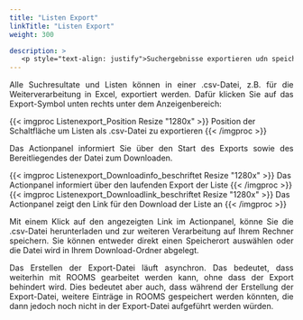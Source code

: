 ```yaml
---
title: "Listen Export"
linkTitle: "Listen Export"
weight: 300

description: >
   <p style="text-align: justify">Suchergebnisse exportieren udn speichern</p>
---
```

<p style="text-align: justify"> Alle Suchresultate und Listen können in einer .csv-Datei, z.B. für die Weiterverarbeitung in Excel, exportiert werden.
Dafür klicken Sie auf das Export-Symbol unten rechts unter dem Anzeigenbereich: </p>

{{< imgproc Listenexport_Position Resize "1280x" >}}
Position der Schaltfläche um Listen als .csv-Datei zu exportieren
{{< /imgproc >}}

<p style="text-align: justify"> Das Actionpanel informiert Sie über den Start des Exports sowie des Bereitliegendes der Datei zum Downloaden. </p>

{{< imgproc Listenexport_Downloadinfo_beschriftet Resize "1280x" >}}
Das Actionpanel informiert über den laufenden Export der Liste
{{< /imgproc >}}
{{< imgproc Listenexport_Downloadlink_beschriftet Resize "1280x" >}}
Das Actionpanel zeigt den Link für den Download der Liste an
{{< /imgproc >}}

<p style="text-align: justify"> Mit einem Klick auf den angezeigten Link im Actionpanel, könne Sie die .csv-Datei herunterladen und zur weiteren Verarbeitung auf Ihrem Rechner speichern. Sie können entweder direkt einen Speicherort auswählen oder die Datei wird in Ihrem Download-Ordner abgelegt. </p>

<p style="text-align: justify"> Das Erstellen der Export-Datei läuft asynchron. Das bedeutet, dass weiterhin mit ROOMS gearbeitet werden kann, ohne dass der Export behindert wird. Dies bedeutet aber auch, dass während der Erstellung der Export-Datei, weitere Einträge in ROOMS gespeichert werden könnten, die dann jedoch noch nicht in der Export-Datei aufgeführt werden würden. </p>
